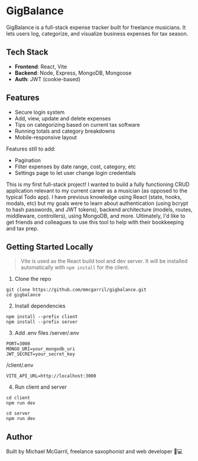 # GigBalance
GigBalance is a full-stack expense tracker built for freelance musicians. It lets users log, categorize, and visualize business expenses for tax season.

## Tech Stack
- **Frontend**: React, Vite 
- **Backend**: Node, Express, MongoDB, Mongoose
- **Auth**: JWT (cookie-based)

## Features
- Secure login system
- Add, view, update and delete expenses
- Tips on categorizing based on current tax software
- Running totals and category breakdowns
- Mobile-responsive layout

Features still to add:
- Pagination
- Filter expenses by date range, cost, category, etc
- Settings page to let user change login credentials

This is my first full-stack project! I wanted to build a fully functioning CRUD application relevant to my current career as a musician (as opposed to the typical Todo app). I have previous knowledge using React (state, hooks, modals, etc) but my goals were to learn about authentication (using bcrypt to hash passwords, and JWT tokens), backend architecture (models, routes, middleware, controllers), using MongoDB, and more. Ultimately, I'd like to get friends and colleagues to use this tool to help with their bookkeeping and tax prep.

## Getting Started Locally
>Vite is used as the React build tool and dev server. It will be installed automatically with `npm install` for the client.

1. Clone the repo
```
git clone https://github.com/mmcgarril/gigbalance.git
cd gigbalance
```
2. Install dependencies
```
npm install --prefix client
npm install --prefix server
```
3. Add .env files
/server/.env
```
PORT=3000
MONGO_URI=your_mongodb_uri
JWT_SECRET=your_secret_key
```
/client/.env
```
VITE_API_URL=http://localhost:3000
```
4. Run client and server
```
cd client
npm run dev
```
```
cd server
npm run dev
```

## Author

Built by Michael McGarril, freelance saxophonist and web developer 🎷💻